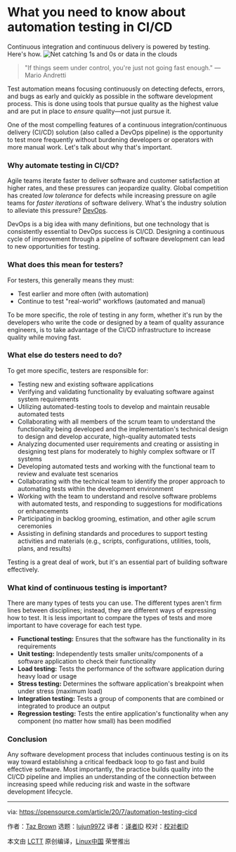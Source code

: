 [#]: collector: (lujun9972)
[#]: translator: ( )
[#]: reviewer: ( )
[#]: publisher: ( )
[#]: url: ( )
[#]: subject: (What you need to know about automation testing in CI/CD)
[#]: via: (https://opensource.com/article/20/7/automation-testing-cicd)
[#]: author: (Taz Brown https://opensource.com/users/heronthecli)

What you need to know about automation testing in CI/CD
======
Continuous integration and continuous delivery is powered by testing.
Here's how.
![Net catching 1s and 0s or data in the clouds][1]

> "If things seem under control, you're just not going fast enough." —Mario Andretti

Test automation means focusing continuously on detecting defects, errors, and bugs as early and quickly as possible in the software development process. This is done using tools that pursue quality as the highest value and are put in place to _ensure_ quality—not just pursue it.

One of the most compelling features of a continuous integration/continuous delivery (CI/CD) solution (also called a DevOps pipeline) is the opportunity to test more frequently without burdening developers or operators with more manual work. Let's talk about why that's important.

### Why automate testing in CI/CD?

Agile teams iterate faster to deliver software and customer satisfaction at higher rates, and these pressures can jeopardize quality. Global competition has created _low tolerance_ for defects while increasing pressure on agile teams for _faster iterations_ of software delivery. What's the industry solution to alleviate this pressure? [DevOps][2].

DevOps is a big idea with many definitions, but one technology that is consistently essential to DevOps success is CI/CD. Designing a continuous cycle of improvement through a pipeline of software development can lead to new opportunities for testing.

### What does this mean for testers?

For testers, this generally means they must:

  * Test earlier and more often (with automation)
  * Continue to test "real-world" workflows (automated and manual)



To be more specific, the role of testing in any form, whether it's run by the developers who write the code or designed by a team of quality assurance engineers, is to take advantage of the CI/CD infrastructure to increase quality while moving fast.

### What else do testers need to do?

To get more specific, testers are responsible for:

  * Testing new and existing software applications
  * Verifying and validating functionality by evaluating software against system requirements
  * Utilizing automated-testing tools to develop and maintain reusable automated tests
  * Collaborating with all members of the scrum team to understand the functionality being developed and the implementation's technical design to design and develop accurate, high-quality automated tests
  * Analyzing documented user requirements and creating or assisting in designing test plans for moderately to highly complex software or IT systems
  * Developing automated tests and working with the functional team to review and evaluate test scenarios
  * Collaborating with the technical team to identify the proper approach to automating tests within the development environment
  * Working with the team to understand and resolve software problems with automated tests, and responding to suggestions for modifications or enhancements
  * Participating in backlog grooming, estimation, and other agile scrum ceremonies
  * Assisting in defining standards and procedures to support testing activities and materials (e.g., scripts, configurations, utilities, tools, plans, and results)



Testing is a great deal of work, but it's an essential part of building software effectively.

### What kind of continuous testing is important?

There are many types of tests you can use. The different types aren't firm lines between disciplines; instead, they are different ways of expressing how to test. It is less important to compare the types of tests and more important to have coverage for each test type.

  * **Functional testing:** Ensures that the software has the functionality in its requirements
  * **Unit testing:** Independently tests smaller units/components of a software application to check their functionality
  * **Load testing:** Tests the performance of the software application during heavy load or usage
  * **Stress testing:** Determines the software application's breakpoint when under stress (maximum load)
  * **Integration testing:** Tests a group of components that are combined or integrated to produce an output
  * **Regression testing:** Tests the entire application's functionality when any component (no matter how small) has been modified



### Conclusion

Any software development process that includes continuous testing is on its way toward establishing a critical feedback loop to go fast and build effective software. Most importantly, the practice builds quality into the CI/CD pipeline and implies an understanding of the connection between increasing speed while reducing risk and waste in the software development lifecycle.

--------------------------------------------------------------------------------

via: https://opensource.com/article/20/7/automation-testing-cicd

作者：[Taz Brown][a]
选题：[lujun9972][b]
译者：[译者ID](https://github.com/译者ID)
校对：[校对者ID](https://github.com/校对者ID)

本文由 [LCTT](https://github.com/LCTT/TranslateProject) 原创编译，[Linux中国](https://linux.cn/) 荣誉推出

[a]: https://opensource.com/users/heronthecli
[b]: https://github.com/lujun9972
[1]: https://opensource.com/sites/default/files/styles/image-full-size/public/lead-images/data_analytics_cloud.png?itok=eE4uIoaB (Net catching 1s and 0s or data in the clouds)
[2]: https://opensource.com/resources/devops
